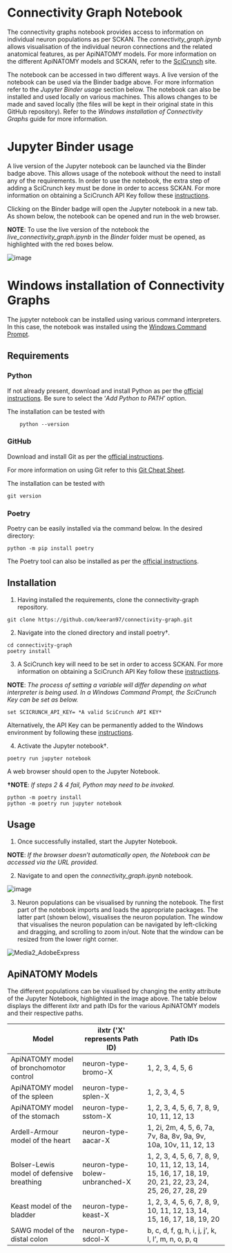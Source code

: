 
# Connectivity Graph Notebook

The connectivity graphs notebook provides access to information on individual neuron populations as per SCKAN. The *connectivity_graph.ipynb* allows visualisation of the individual neuron connections and the related anatomical features, as per ApiNATOMY models. For more information on the different ApiNATOMY models and SCKAN, refer to the [SciCrunch](https://scicrunch.org/sawg/about/SCKAN) site.

The notebook can be accessed in two different ways. A live version of the notebook can be used via the Binder badge above. For more information refer to the *Jupyter Binder usage* section below. The notebook can also be installed and used locally on various machines. This allows changes to be made and saved locally (the files will be kept in their original state in this GitHub repository). Refer to the *Windows installation of Connectivity Graphs* guide for more information.

# Jupyter Binder usage

A live version of the Jupyter notebook can be launched via the Binder badge above. This allows usage of the notebook without the need to install any of the requirements. In order to use the notebook, the extra step of adding a SciCrunch key must be done in order to access SCKAN. For more information on obtaining a SciCrunch API Key follow these [instructions](https://docs.sparc.science/docs/accessing-scicrunch-vocabulary-services#getting-an-api-key-to-access-scicrunch).

Clicking on the Binder badge will open the Jupyter notebook in a new tab. As shown below, the notebook can be opened and run in the web browser.

**NOTE**: To use the live version of the notebook the *live_connectivity_graph.ipynb* in the *Binder* folder must be opened, as highlighted with the red boxes below.

![image](https://github.com/keeran97/connectivity-graph/assets/85910337/aa6f3b0d-afa5-4064-8ab4-187d105b65aa)

# Windows installation of Connectivity Graphs

The jupyter notebook can be installed using various command interpreters. In this case, the notebook was installed using the [Windows Command Prompt](https://www.lifewire.com/how-to-open-command-prompt-2618089).

## Requirements

### Python
If not already present, download and install Python as per the [official instructions](https://www.python.org/downloads/). Be sure to select the ‘*Add Python to PATH*’ option.
                      
The installation can be tested with
```
    python --version
```

### GitHub
Download and install Git as per the [official instructions](https://github.com/git-guides/install-git).

For more information on using Git refer to this [Git Cheat Sheet](https://education.github.com/git-cheat-sheet-education.pdf).

The installation can be tested with 
```
git version
```

### Poetry
Poetry can be easily installed via the command below. In the desired directory:
```
python -m pip install poetry
```

The Poetry tool can also be installed as per the [official instructions](https://python-poetry.org/docs/#installation).

## Installation

1.	 Having installed the requirements, clone the connectivity-graph repository.
```
git clone https://github.com/keeran97/connectivity-graph.git
```

2.	Navigate into the cloned directory and install poetry†.
```
cd connectivity-graph
poetry install
```

3.	A SciCrunch key will need to be set in order to access SCKAN. For more information on obtaining a SciCrunch API Key follow these [instructions](https://docs.sparc.science/docs/accessing-scicrunch-vocabulary-services#getting-an-api-key-to-access-scicrunch).

**NOTE**: *The process of setting a variable will differ depending on what interpreter is being used. In a Windows Command Prompt, the SciCrunch Key can be set as below.*
```
set SCICRUNCH_API_KEY= *A valid SciCrunch API KEY*
```

Alternatively, the API Key can be permanently added to the Windows environment by following these [instructions](https://www.howtogeek.com/787217/how-to-edit-environment-variables-on-windows-10-or-11/).

4.	Activate the Jupyter notebook†.
```
poetry run jupyter notebook
```

A web browser should open to the Jupyter Notebook.

**†NOTE**: *If steps 2 & 4 fail, Python may need to be invoked.*
```
python -m poetry install
python -m poetry run jupyter notebook
```

## Usage
1.	Once successfully installed, start the Jupyter Notebook.

**NOTE**: *If the browser doesn’t automatically open, the Notebook can be accessed via the URL provided.*

2.	Navigate to and open the *connectivity_graph.ipynb* notebook.

![image](https://github.com/keeran97/connectivity-graph/assets/85910337/8574979c-987f-410c-8549-cb38c958444f)
 
3.	Neuron populations can be visualised by running the notebook. The first part of the notebook imports and loads the appropriate packages. The latter part (shown below), visualises the neuron population. The window that visualises the neuron population can be navigated by left-clicking and dragging, and scrolling to zoom in/out. Note that the window can be resized from the lower right corner.

![Media2_AdobeExpress](https://github.com/keeran97/connectivity-graph/assets/85910337/ace31ffb-7d95-4bf6-9d1c-a73cab7b4c9e)

## ApiNATOMY Models

The different populations can be visualised by changing the entity attribute of the Jupyter Notebook, highlighted in the image above. 
The table below displays the different ilxtr and path IDs for the various ApiNATOMY models and their respective paths.

| **Model**                                 | **ilxtr** ('X' represents Path ID) | **Path IDs**                                                          |
| ----------------------------------------- | ---------------------------------- | --------------------------------------------------------------------- |
| ApiNATOMY model of bronchomotor control   | neuron-type-bromo-X                | 1, 2, 3, 4, 5, 6                                                      |
| ApiNATOMY model of the spleen             | neuron-type-splen-X                | 1, 2, 3, 4, 5                                                         |
| ApiNATOMY model of the stomach            | neuron-type-sstom-X                | 1, 2, 3, 4, 5, 6, 7, 8, 9, 10, 11, 12, 13                             |
| Ardell-Armour model of the heart          | neuron-type-aacar-X                | 1, 2i, 2m, 4, 5, 6, 7a, 7v, 8a, 8v, 9a, 9v, 10a, 10v, 11, 12, 13      |
| Bolser-Lewis model of defensive breathing | neuron-type-bolew-unbranched-X     | 1, 2, 3, 4, 5, 6, 7, 8, 9, 10, 11, 12, 13, 14, 15, 16, 17, 18, 19, 20, 21, 22, 23, 24, 25, 26, 27, 28, 29 |
| Keast model of the bladder                | neuron-type-keast-X                | 1, 2, 3, 4, 5, 6, 7, 8, 9, 10, 11, 12, 13, 14, 15, 16, 17, 18, 19, 20 |
| SAWG model of the distal colon            | neuron-type-sdcol-X                | b, c, d, f, g, h, i, j, j’, k, l, l’, m, n, o, p, q                   |
